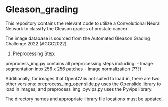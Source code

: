 # Gleason_grading

This repository contains the relevant code to utilize a Convolutional Neural Network to classify the Gleason grades of prostate cancer. 

The image database is sourced from the Automated Gleason Grading Challenge 2022 (AGGC2022). 

1. Preprocessing Step:

preprocess_img.py contains all preprocessing steps including:
    - Image segmentation into 256 x 256 patches
    - Image normalization (???)
    
Additionally, for images that OpenCV is not suited to load in, there are two other versions: preprocess_img_openslide.py uses the Openslide library to load in images, and preprocess_img_pyvips.py uses the Pyvips library.
 
The directory names and appropriate library file locations must be updated.
